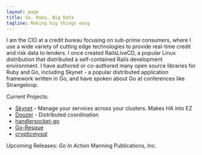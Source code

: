 ```yaml
---
layout: page
title: Go, Ruby, Big Data 
tagline: Making big things easy
---
```


I am the CIO at a credit bureau focusing on sub-prime consumers, where I use a wide variety of cutting edge technologies to provide real-time credit and risk data to lenders.  I once created RailsLiveCD, a popular Linux distribution that distributed a self-contained Rails development environment.  I have authored or co-authored many open source libraries for Ruby and Go, including Skynet - a popular distributed application framework written in Go, and have spoken about Go at conferences like Strangeloop.

Current Projects:

* [Skynet](https://github.com/skynetservices.com/skynet) - Manage your services across your clusters.  Makes HA into EZ
* [Doozer](https://github.com/ha/doozerd) - Distributed coordination
* [handlersocket-go](https://github.com/bketelsen/handlersocket-go)
* [Go-Resque](https://github.com/bketelsen/GoResque)
* [crypticmysql](https://github.com/bketelsen/crypticmysql)

Upcoming Releases:
*Go In Action* Manning Publications, Inc.